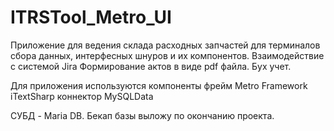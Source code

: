 # ITRSTool_Metro_UI
Приложение для ведения склада расходных запчастей для терминалов сбора данных, интерфесных шнуров и их компонентов.
Взаимодействие с системой Jira
Формирование актов в виде pdf файла.
Бух учет.

Для приложения используются компоненты
фрейм Metro Framework
iTextSharp
коннектор MySQLData

СУБД - Maria DB.
Бекап базы выложу по окончанию проекта.
